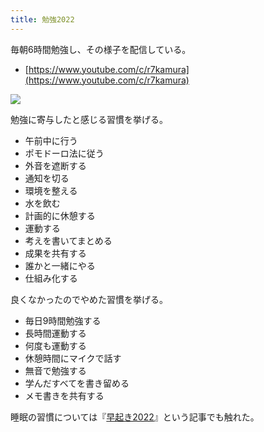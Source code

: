 ```yaml
---
title: 勉強2022
---
```

毎朝6時間勉強し、その様子を配信している。

*   [https://www.youtube.com/c/r7kamura](https://www.youtube.com/c/r7kamura)

![](https://lh3.googleusercontent.com/wEj8xIDL72TnGy1mskW2rUpUunFwT_JQF4CN2QbjVO1xvPimBQg6OkJSp8dvc5p2BWWEnaRatWtiIck1uI4s0YvTJ_sExBionpOHOPIYOueO03lphMh1ewCM60TnE0W7BD3mowcYcIil0_wOld8roa4WMebF2ThmPcxcRH5IXd1G5jSQUlXyNeZqCG6nlg)

勉強に寄与したと感じる習慣を挙げる。

*   午前中に行う
*   ポモドーロ法に従う
*   外音を遮断する
*   通知を切る
*   環境を整える
*   水を飲む
*   計画的に休憩する
*   運動する
*   考えを書いてまとめる
*   成果を共有する
*   誰かと一緒にやる
*   仕組み化する

良くなかったのでやめた習慣を挙げる。

*   毎日9時間勉強する
*   長時間運動する
*   何度も運動する
*   休憩時間にマイクで話す
*   無音で勉強する
*   学んだすべてを書き留める
*   メモ書きを共有する

睡眠の習慣については『[早起き2022](https://r7kamura.com/articles/2022-06-21-good-morning-2022)』という記事でも触れた。
